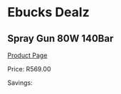 
# Ebucks Dealz
## Spray Gun 80W 140Bar
[Product Page](https://www.ebucks.com/web/shop/productSelected.do?prodId=1198311562&catId=363410833)

Price: R569.00

Savings: 


	